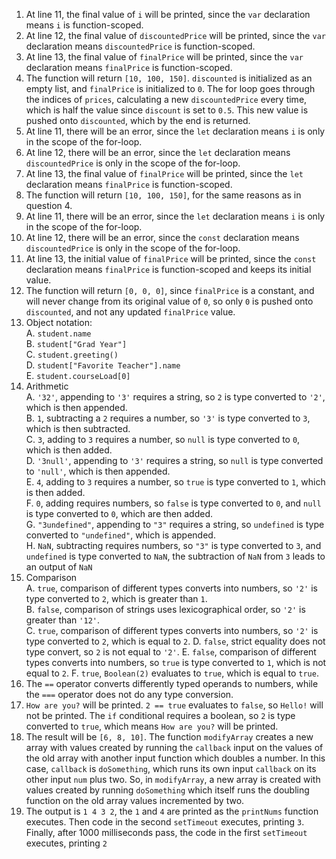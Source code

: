 1. At line 11, the final value of `i` will be printed, since the `var` declaration means `i` is function-scoped.
2. At line 12, the final value of `discountedPrice` will be printed, since the `var` declaration means `discountedPrice` is function-scoped.
3. At line 13, the final value of `finalPrice` will be printed, since the `var` declaration means `finalPrice` is function-scoped.
4. The function will return `[10, 100, 150]`. `discounted` is initialized as an empty list, and `finalPrice` is initialized to `0`. The for loop goes through the indices of `prices`, calculating a new `discountedPrice` every time, which is half the value since `discount` is set to `0.5`. This new value is pushed onto `discounted`, which by the end is returned.
5. At line 11, there will be an error, since the `let` declaration means `i` is only in the scope of the for-loop.
6. At line 12, there will be an error, since the `let` declaration means `discountedPrice` is only in the scope of the for-loop.
7. At line 13, the final value of `finalPrice` will be printed, since the `let` declaration means `finalPrice` is function-scoped.
8. The function will return `[10, 100, 150]`, for the same reasons as in question 4.
9. At line 11, there will be an error, since the `let` declaration means `i` is only in the scope of the for-loop.
10. At line 12, there will be an error, since the `const` declaration means `discountedPrice` is only in the scope of the for-loop.
11. At line 13, the initial value of `finalPrice` will be printed, since the `const` declaration means `finalPrice` is function-scoped and keeps its initial value.
12. The function will return `[0, 0, 0]`, since `finalPrice` is a constant, and will never change from its original value of `0`, so only `0` is pushed onto `discounted`, and not any updated `finalPrice` value.
13. Object notation:  
    A. `student.name`  
    B. `student["Grad Year"]`  
    C. `student.greeting()`  
    D. `student["Favorite Teacher"].name`  
    E. `student.courseLoad[0]`
14. Arithmetic  
    A. `'32'`, appending to `'3'` requires a string, so `2` is type converted to `'2'`, which is then appended.  
    B. `1`, subtracting a `2` requires a number, so `'3'` is type converted to `3`, which is then subtracted.  
    C. `3`, adding to `3` requires a number, so `null` is type converted to `0`, which is then added.  
    D. `'3null'`, appending to `'3'` requires a string, so `null` is type converted to `'null'`, which is then appended.  
    E. `4`, adding to `3` requires a number, so `true` is type converted to `1`, which is then added.  
    F. `0`, adding requires numbers, so `false` is type converted to `0`, and `null` is type converted to `0`, which are then added.  
    G. `"3undefined"`, appending to `"3"` requires a string, so `undefined` is type converted to `"undefined"`, which is appended.  
    H. `NaN`, subtracting requires numbers, so `"3"` is type converted to `3`, and `undefined` is type converted to `NaN`, the subtraction of `NaN` from `3` leads to an output of `NaN`  
15. Comparison  
    A. `true`, comparison of different types converts into numbers, so `'2'` is type converted to `2`, which is greater than `1`.  
    B. `false`, comparison of strings uses lexicographical order, so `'2'` is greater than `'12'`.  
    C. `true`, comparison of different types converts into numbers, so `'2'` is type converted to `2`, which is equal to `2`.
    D. `false`, strict equality does not type convert, so `2` is not equal to `'2'`.
    E. `false`, comparison of different types converts into numbers, so `true` is type converted to `1`, which is not equal to `2`.
    F. `true`, `Boolean(2)` evaluates to `true`, which is equal to `true`.
16. The `==` operator converts differently typed operands to numbers, while the `===` operator does not do any type conversion.  
17. `How are you?` will be printed. `2 == true` evaluates to `false`, so `Hello!` will not be printed. The `if` conditional requires a boolean, so `2` is type converted to `true`, which means `How are you?` will be printed.  
19. The result will be `[6, 8, 10]`. The function `modifyArray` creates a new array with values created by running the `callback` input on the values of the old array with another input function which doubles a number. In this case, `callback` is `doSomething`, which runs its own input `callback` on its other input `num` plus two. So, in `modifyArray`, a new array is created with values created by running `doSomething` which itself runs the doubling function on the old array values incremented by two.  
21. The output is `1 4 3 2`, the `1` and `4` are printed as the `printNums` function executes. Then code in the second `setTimeout` executes, printing `3`. Finally, after 1000 milliseconds pass, the code in the first `setTimeout` executes, printing `2`
</ol>